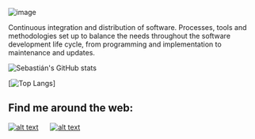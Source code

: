 ![image](https://user-images.githubusercontent.com/63010971/200120130-bb00e72a-0d50-4d02-9fe7-745c8b330728.png)

Continuous integration and distribution of software. Processes, tools and methodologies set up to balance the needs throughout the software development life cycle, from programming and implementation to maintenance and updates.

![Sebastián's GitHub stats](https://github-readme-stats-sigma-five.vercel.app/api?username=sebastiandevops&show_icons=true&theme=gruvbox)

<!-- <a href="https://github.com/sebasvalencia726">
  <img align="center" src="https://github-readme-stats.vercel.app/api/top-langs/?username=sebasvalencia726&layout=compact&theme=radical" />
</a> -->


[![Top Langs](https://github-readme-stats-sigma-five.vercel.app/api/top-langs/?username=sebastiandevops&hide=css,html&langs_count=10&layout=compact)]

<!-- Please don't remove this: Grab your social icons from https://github.com/carlsednaoui/gitsocial -->

<!-- display the social media buttons in your README -->

## Find me around the web:


[![alt text][1.1]][1]&nbsp;&nbsp;&nbsp;&nbsp;&nbsp;&nbsp;[![alt text][2.1]][2]

<!-- links to social media icons -->
<!-- no need to change these -->

<!-- icons with padding -->

[1.1]: https://user-images.githubusercontent.com/63010971/230439534-7e9b65e3-aeca-4532-bce9-aa065e2d9008.png (linkedin)
[2.1]: https://user-images.githubusercontent.com/63010971/230439864-373a555a-ed8f-4972-95b7-11382772afca.png (twitter)

<!-- links to your social media accounts -->
<!-- update these accordingly -->

[1]: https://www.linkedin.com/in/sebastianvalenciasierra/
[2]: https://twitter.com/ajinomano




<!-- Please don't remove this: Grab your social icons from https://github.com/carlsednaoui/gitsocial -->
